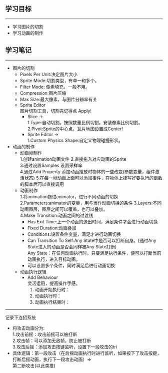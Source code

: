 ## 学习目标   
***   
- 学习图片的切割
- 学习动画的制作
## 学习笔记   
***       
- 图片的切割
  - Pixels Per Unit:决定图片大小  
  - Sprite Mode:切割类型，有单一和多个。
  - Filter Mode: 像素填充，一般不用。
  - Compression:图片压缩
  - Max Size:最大像素，与图片分辨率有关
  - Sprite Editor     
    图片切割工具，切割完记得点 Apply!    
    - Slice ->   
      1.Type:自动切割。按照数量比例切割。安装像素比例切割。    
      2.Pivot:Sprite的中心点，瓦片地图设置成Center!  
    - Sprite Editor ->   
      1.Custom Physics Shape:自定义物理碰撞形状。 
- 动画的制作
  - 动画帧制作    
    1.创建animation动画文件
    2.直接拖入对应动画的Sprite   
    3.通过设置Samples 设置采样率   
    4.通过Add Property 添加动画播放时物体的一些改变(参数变量，组件激活状态)
    5.在每一帧动画上面可以添加事件，在物体上挂写好要执行的函数的脚本后可以直接调用
  - 动画制作    
    1.将animation拖进animator，进行不同动画的切换
    2.Parameters:animator的变量，用与当作动画切换的条件
    3.Layers:不同动画图层，图层之间可以覆盖，也可以叠加。  
    4.Make Transition:动画之间的过渡线    
      - Has Exit Time:上一个动画的退出时间，满足条件才会进行动画切换    
      - Fixed Duration:动画叠加     
      - Conditions:设置条件变量，满足才进行动画切换     
      - Can Transition To Self:Any State中是否可以打断自身。(通过Any State进入的动画是否会同样被Any State打断)     
        Any State：在任何动画执行时，只要满足执行条件，便可以打断当前动画执行，进入目标动画。    
      - 可以设置多个条件，同时满足后进行动画切换
  - 动画执行逻辑
    - Add Behaviour  
      灵活运用，提高操作手感。
      1. 动画开始执行时：
      2. 动画执行时：
      3. 动画执行结束时： 
***   
记录下连招系统      
- 将攻击动画分为:     
1.攻击前摇：攻击前摇可以被打断        
2.攻击帧：可以添加无敌帧，防止被打断         
3.攻击后摇：添加攻击按键监听，设置下一段攻击的tri     
- 具体逻辑：第一段攻击（在后摇动画执行时进行监听，如果按下了攻击按键，打断后摇动画，执行下一段攻击动画）=>     
第二断攻击(以此类推)    
